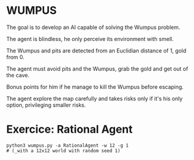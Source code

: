 WUMPUS
======
The goal is to develop an AI capable of solving the Wumpus problem.

The agent is blindless, he only perceive its environment with smell.

The Wumpus and pits are detected from an Euclidian distance of 1, gold from 0.

The agent must avoid pits and the Wumpus, grab the gold and get out of the cave.

Bonus points for him if he manage to kill the Wumpus before escaping.


The agent explore the map carefully and takes risks only if it's his only option, privileging smaller risks.

# Exercice: Rational Agent

    python3 wumpus.py -a RationalAgent -w 12 -g 1
    # (_with a 12x12 world with random seed 1)
